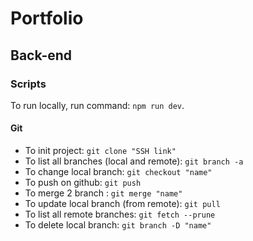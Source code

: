 # Portfolio

## Back-end

### Scripts

To run locally, run command: `npm run dev`.

#### Git
- To init project:  `git clone "SSH link"`
- To list all branches (local and remote): `git branch -a`
- To change local branch: `git checkout "name"`
- To push on github: `git push`
- To merge 2 branch : `git merge "name"`
- To update local branch (from remote): `git pull`
- To list all remote branches: `git fetch --prune`
- To delete local branch: `git branch -D "name"`